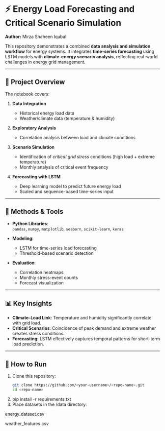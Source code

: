 # ⚡ Energy Load Forecasting and Critical Scenario Simulation

**Author:** Mirza Shaheen Iqubal  

This repository demonstrates a combined **data analysis and simulation workflow** for energy systems. It integrates **time-series forecasting** using LSTM models with **climate-energy scenario analysis**, reflecting real-world challenges in energy grid management.

---

## 📌 Project Overview
The notebook covers:
1. **Data Integration**  
   - Historical energy load data  
   - Weather/climate data (temperature & humidity)  

2. **Exploratory Analysis**  
   - Correlation analysis between load and climate conditions  

3. **Scenario Simulation**  
   - Identification of *critical grid stress* conditions (high load + extreme temperature)  
   - Monthly analysis of critical event frequency  

4. **Forecasting with LSTM**  
   - Deep learning model to predict future energy load  
   - Scaled and sequence-based time-series input  

---

## 🔬 Methods & Tools
- **Python Libraries**:  
  `pandas`, `numpy`, `matplotlib`, `seaborn`, `scikit-learn`, `keras`  

- **Modeling**:  
  - LSTM for time-series load forecasting  
  - Threshold-based scenario detection  

- **Evaluation**:  
  - Correlation heatmaps  
  - Monthly stress-event counts  
  - Forecast visualization  

---

## 📊 Key Insights
- **Climate–Load Link**: Temperature and humidity significantly correlate with grid load.  
- **Critical Scenarios**: Coincidence of peak demand and extreme weather creates stress conditions.  
- **Forecasting**: LSTM effectively captures temporal patterns for short-term load prediction.  

---

## 🚀 How to Run
1. Clone this repository:
   ```bash
   git clone https://github.com/<your-username>/<repo-name>.git
   cd <repo-name>
2. pip install -r requirements.txt
3. Place datasets in the /data directory:

energy_dataset.csv

weather_features.csv
